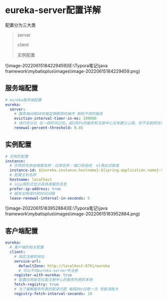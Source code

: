# eureka-server配置详解

配置分为三大类

> server
>
> client
>
> 实例配置

![image-20220615184229459](E:\Typora笔记\java framework\mybatisplus\images\image-20220615184229459.png)

## 服务端配置

```yml
# eureka服务端配置
eureka:
  server:
    # 服务端间隔10秒做定期删除的操作 剔除不用的服务
    eviction-interval-timer-in-ms: 100000
    # 续约百分比 在一段时间之后，超过85%的服务和注册中心没有建立心跳，则不会剔除任何一个服务 认为自身网络问题
    renewal-percent-threshold: 0.85
```

## 实例配置

```yml
# 实例的配置
instance:
  # 实例的名称由电脑名称：应用名称：端口号组成  el表达式取值
  instance-id: ${eureka.instance.hostname}:${spring.application.name}:${server.port}
  # 配置主机名称
  hostname: localhost
  # 以ip得形式显示具体得服务信息
  prefer-ip-address: true
  # 服务实例续约的时间间隔
  lease-renewal-interval-in-seconds: 5
```

![image-20220615183952884](E:\Typora笔记\java framework\mybatisplus\images\image-20220615183952884.png)

## 客户端配置

```yml
eureka:
  # 客户端的相关配置
  client:
    # 指定注册的地址
    service-url:
      defaultZone: http://localhost:8761/eureka
      # 可以不向eureka-server中注册
    register-with-eureka: true
    # 配置应用是否拉取注册中心的服务列表到本地
    fetch-registry: true
    # 为了缓解服务列表的脏读问题 每隔30s拉取一次 性能消耗大
    registry-fetch-interval-seconds: 10
```

